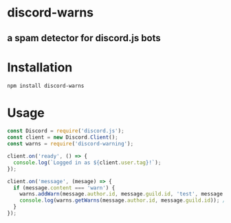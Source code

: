 # discord-warns
a spam detector for discord.js bots
---
# Installation
```
npm install discord-warns
```
# Usage
```javascript
const Discord = require('discord.js');
const client = new Discord.Client();
const warns = require('discord-warning');

client.on('ready', () => {
  console.log(`Logged in as ${client.user.tag}!`);
});

client.on('message', (mesage) => {
  if (message.content === 'warn') {
    warns.addWarn(message.author.id, message.guild.id, 'test', message.author.id);. // adds a warn to the user
    console.log(warns.getWarns(message.author.id, message.guild.id)); // gets the warns of the user
  }
});
```
